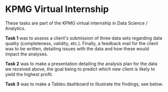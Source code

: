 # KPMG Virtual Internship

These tasks are part of the KPMG virtual internship in Data Science / Analytics.


**Task 1** was to assess a client's submission of three data sets regarding data quality (completeness, validity, etc.).
Finally, a feedback mail for the client was to be written, detailing issues with the data and how these would impact the analyses.


**Task 2** was to make a presentation detailing the analysis plan for the data we received above, the goal being to predict which new client is likely to yield the highest profit.


**Task 3** was to make a Tableu dashboard to illustrate the findings, see below.
